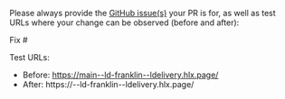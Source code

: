Please always provide the [GitHub issue(s)](../issues) your PR is for, as well as test URLs where your change can be observed (before and after):

Fix #<gh-issue-id>

Test URLs:
- Before: https://main--ld-franklin--ldelivery.hlx.page/
- After: https://<branch>--ld-franklin--ldelivery.hlx.page/
